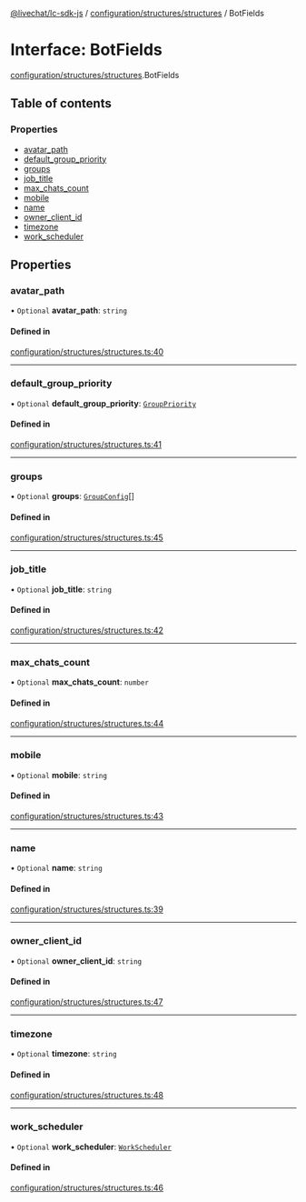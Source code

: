 [@livechat/lc-sdk-js](../README.md) / [configuration/structures/structures](../modules/configuration_structures_structures.md) / BotFields

# Interface: BotFields

[configuration/structures/structures](../modules/configuration_structures_structures.md).BotFields

## Table of contents

### Properties

- [avatar\_path](configuration_structures_structures.BotFields.md#avatar_path)
- [default\_group\_priority](configuration_structures_structures.BotFields.md#default_group_priority)
- [groups](configuration_structures_structures.BotFields.md#groups)
- [job\_title](configuration_structures_structures.BotFields.md#job_title)
- [max\_chats\_count](configuration_structures_structures.BotFields.md#max_chats_count)
- [mobile](configuration_structures_structures.BotFields.md#mobile)
- [name](configuration_structures_structures.BotFields.md#name)
- [owner\_client\_id](configuration_structures_structures.BotFields.md#owner_client_id)
- [timezone](configuration_structures_structures.BotFields.md#timezone)
- [work\_scheduler](configuration_structures_structures.BotFields.md#work_scheduler)

## Properties

### avatar\_path

• `Optional` **avatar\_path**: `string`

#### Defined in

[configuration/structures/structures.ts:40](https://github.com/livechat/lc-sdk-js/blob/8462be9/src/configuration/structures/structures.ts#L40)

___

### default\_group\_priority

• `Optional` **default\_group\_priority**: [`GroupPriority`](../enums/configuration_structures_structures.GroupPriority.md)

#### Defined in

[configuration/structures/structures.ts:41](https://github.com/livechat/lc-sdk-js/blob/8462be9/src/configuration/structures/structures.ts#L41)

___

### groups

• `Optional` **groups**: [`GroupConfig`](configuration_structures_structures.GroupConfig.md)[]

#### Defined in

[configuration/structures/structures.ts:45](https://github.com/livechat/lc-sdk-js/blob/8462be9/src/configuration/structures/structures.ts#L45)

___

### job\_title

• `Optional` **job\_title**: `string`

#### Defined in

[configuration/structures/structures.ts:42](https://github.com/livechat/lc-sdk-js/blob/8462be9/src/configuration/structures/structures.ts#L42)

___

### max\_chats\_count

• `Optional` **max\_chats\_count**: `number`

#### Defined in

[configuration/structures/structures.ts:44](https://github.com/livechat/lc-sdk-js/blob/8462be9/src/configuration/structures/structures.ts#L44)

___

### mobile

• `Optional` **mobile**: `string`

#### Defined in

[configuration/structures/structures.ts:43](https://github.com/livechat/lc-sdk-js/blob/8462be9/src/configuration/structures/structures.ts#L43)

___

### name

• `Optional` **name**: `string`

#### Defined in

[configuration/structures/structures.ts:39](https://github.com/livechat/lc-sdk-js/blob/8462be9/src/configuration/structures/structures.ts#L39)

___

### owner\_client\_id

• `Optional` **owner\_client\_id**: `string`

#### Defined in

[configuration/structures/structures.ts:47](https://github.com/livechat/lc-sdk-js/blob/8462be9/src/configuration/structures/structures.ts#L47)

___

### timezone

• `Optional` **timezone**: `string`

#### Defined in

[configuration/structures/structures.ts:48](https://github.com/livechat/lc-sdk-js/blob/8462be9/src/configuration/structures/structures.ts#L48)

___

### work\_scheduler

• `Optional` **work\_scheduler**: [`WorkScheduler`](configuration_structures_structures.WorkScheduler.md)

#### Defined in

[configuration/structures/structures.ts:46](https://github.com/livechat/lc-sdk-js/blob/8462be9/src/configuration/structures/structures.ts#L46)
